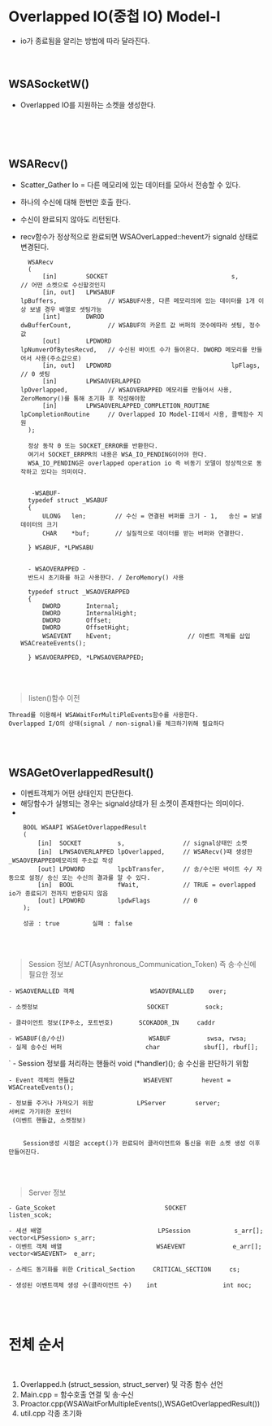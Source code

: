 # Overlapped IO(중첩 IO) Model-I
- io가 종료됨을 알리는 방법에 따라 달라진다.
</br></br></br>

## WSASocketW()
- Overlapped IO를 지원하는 소켓을 생성한다.


</br></br></br>

## WSARecv()
- Scatter_Gather Io = 다른 메모리에 있는 데이터를 모아서 전송할 수 있다.
- 하나의 수신에 대해 한번만 호출 한다.
- 수신이 완료되지 않아도 리턴된다.
- recv함수가 정상적으로 완료되면 WSAOverLapped::hevent가 signald 상태로 변경된다.

        WSARecv
        (
            [in]        SOCKET                                  s,                      // 어떤 소켓으로 수신할것인지                      
            [in, out]   LPWSABUF                                lpBuffers,              // WSABUF사용, 다른 메모리의에 있는 데이터를 1개 이상 보낼 경우 배열로 셋팅가능
            [int]       DWROD                                   dwBufferCount,          // WSABUF의 카운트 값 버퍼의 갯수에따라 셋팅, 정수값
            [out]       LPDWORD                                 lpNumverOfBytesRecvd,   // 수신된 바이트 수가 들어온다. DWORD 메모리를 만들어서 사용(주소값으로)
            [in, out]   LPDWORD                                 lpFlags,                // 0 셋팅
            [in]        LPWSAOVERLAPPED                         lpOverlapped,           // WSAOVERAPPED 메모리를 만들어서 사용,   ZeroMemory()를 통해 초기화 후 작성해야함
            [in]        LPWSAOVERLAPPED_COMPLETION_ROUTINE      lpCompletionRoutine     // Overlapped IO Model-II에서 사용, 콜백함수 지원
        );

        정상 동작 0 또는 SOCKET_ERROR를 반환한다.
        여기서 SOCKET_ERRPR의 내용은 WSA_IO_PENDING이어야 한다.
        WSA_IO_PENDING은 overlapped operation io 즉 비동기 모델이 정상적으로 동작하고 있다는 의미이다.
        

         -WSABUF-
        typedef struct _WSABUF
        {
            ULONG   len;        // 수신 = 연결된 버퍼를 크기 - 1,   송신 = 보낼 데이터의 크기
            CHAR    *buf;       // 실질적으로 데이터를 받는 버퍼와 연결한다.

        } WSABUF, *LPWSABU

        
        - WSAOVERAPPED -
        반드시 초기화를 하고 사용한다. / ZeroMemory() 사용

        typedef struct _WSAOVERAPPED
        {
            DWORD       Internal;
            DWORD       InternalHight;
            DWORD       Offset;
            DWORD       OffsetHight;
            WSAEVENT    hEvent;                     // 이벤트 객체를 삽입 WSACreateEvents();

        } WSAVOERAPPED, *LPWSAOVERAPPED;

</br></br>

> listen()함수 이전

    Thread를 이용해서 WSAWaitForMultiPleEvents함수를 사용한다.
    Overlapped I/O의 상태(signal / non-signal)를 체크하기위해 필요하다


</br></br>

## WSAGetOverlappedResult()
- 이벤트객체가 어떤 상태인지 판단한다.
- 해당함수가 실행되는 경우는 signald상태가 된  소켓이 존재한다는 의미이다.
- 

        BOOL WSAAPI WSAGetOverlappedResult
        (
            [in]  SOCKET          s,                // signal상태인 소켓
            [in]  LPWSAOVERLAPPED lpOverlapped,     // WSARecv()때 생성한 _WSAOVERAPPED메모리의 주소값 작성
            [out] LPDWORD         lpcbTransfer,     // 송/수신된 바이트 수/ 자동으로 설정/ 송신 또는 수신의 결과를 알 수 있다.
            [in]  BOOL            fWait,            // TRUE = overlapped io가 종료되기 전까지 반환되지 않음
            [out] LPDWORD         lpdwFlags         // 0
        );

        성공 : true         실패 : false

</br></br>

> Session 정보/ ACT(Asynhronous_Communication_Token) 즉 송·수신에 필요한 정보
        
    - WSAOVERALLED 객체                     WSAOVERALLED    over;

    - 소켓정보                              SOCKET          sock;

    - 클라이언트 정보(IP주소, 포트번호)       SCOKADDR_IN     caddr

    - WSABUF(송/수신)                       WSABUF          swsa, rwsa;
    - 실제 송수신 버퍼                       char            sbuf[], rbuf[];
`
    - Session 정보를 처리하는 핸들러         void            (*handler)();      송 수신을 판단하기 위함

    - Event 객체의 핸들값                   WSAEVENT        hevent = WSACreateEvents();

    - 정보를 주거나 가져오기 위함            LPServer        server;              서버로 가기위한 포인터
     (이벤트 핸들값, 소켓정보)

        
        Session생성 시점은 accept()가 완료되어 클라이언트와 통신을 위한 소켓 생성 이후 만들어진다.

</br></br>

> Server 정보

    - Gate_Scoket                              SOCKET               listen_scok;

    - 세션 배열                                LPSession            s_arr[];        vector<LPSession> s_arr;
    - 이벤트 객체 배열                          WSAEVENT             e_arr[];         vector<WSAEVENT>  e_arr;

    - 스레드 동기화를 위한 Critical_Section     CRITICAL_SECTION     cs;

    - 생성된 이벤트객체 생성 수(클라이언트 수)    int                  int noc;

</br></br>

# 전체 순서

</br>

1. Overlapped.h  (struct_session, struct_server) 및 각종 함수 선언
2. Main.cpp = 함수호출 연결 및 송·수신
3. Proactor.cpp(WSAWaitForMultipleEvents(),WSAGetOverlappedResult())
4. util.cpp 각종 초기화

</br>

